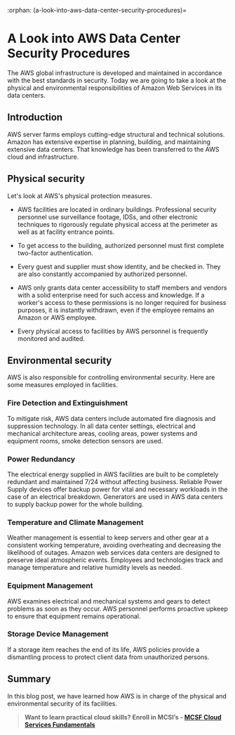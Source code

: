 :orphan:
(a-look-into-aws-data-center-security-procedures)=
# A Look into AWS Data Center Security Procedures
 

The AWS global infrastructure is developed and maintained in accordance with the best standards in security. Today we are going to take a look at the physical and environmental responsibilities of Amazon Web Services in its data centers.

## Introduction

AWS server farms employs cutting-edge structural and technical solutions. Amazon has extensive expertise in planning, building, and maintaining extensive data centers. That knowledge has been transferred to the AWS cloud and infrastructure.

## Physical security

Let's look at AWS's physical protection measures.

- AWS facilities are located in ordinary buildings. Professional security personnel use surveillance footage, IDSs, and other electronic techniques to rigorously regulate physical access at the perimeter as well as at facility entrance points.
- To get access to the building, authorized personnel must first complete two-factor authentication.
- Every guest and supplier must show identity, and be checked in. They are also constantly accompanied by authorized personnel.

- AWS only grants data center accessibility to staff members and vendors with a solid enterprise need for such access and knowledge. If a worker's access to these permissions is no longer required for business purposes, it is instantly withdrawn, even if the employee remains an Amazon or AWS employee.
- Every physical access to facilities by AWS personnel is frequently monitored and audited.

## Environmental security

AWS is also responsible for controlling environmental security. Here are some measures employed in facilities.

### Fire Detection and Extinguishment

To mitigate risk, AWS data centers include automated fire diagnosis and suppression technology. In all data center settings, electrical and mechanical architecture areas, cooling areas, power systems and equipment rooms, smoke detection sensors are used.

### Power Redundancy

The electrical energy supplied in AWS facilities are built to be completely redundant and maintained 7/24 without affecting business. Reliable Power Supply devices offer backup power for vital and necessary workloads in the case of an electrical breakdown. Generators are used in AWS data centers to supply backup power for the whole building.

### Temperature and Climate Management

Weather management is essential to keep servers and other gear at a consistent working temperature, avoiding overheating and decreasing the likelihood of outages. Amazon web services data centers are designed to preserve ideal atmospheric events. Employees and technologies track and manage temperature and relative humidity levels as needed.

### Equipment Management

AWS examines electrical and mechanical systems and gears to detect problems as soon as they occur. AWS personnel performs proactive upkeep to ensure that equipment remains operational.

### Storage Device Management

If a storage item reaches the end of its life, AWS policies provide a dismantling process to protect client data from unauthorized persons.

## Summary

In this blog post, we have learned how AWS is in charge of the physical and environmental security of its facilities.

> **Want to learn practical cloud skills? Enroll in MCSI’s - [MCSF Cloud Services Fundamentals ](https://www.mosse-institute.com/certifications/mcsf-cloud-services-fundamentals.html)**